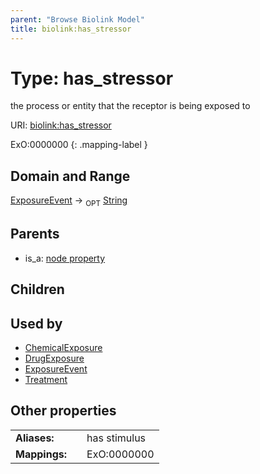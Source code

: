 ```yaml
---
parent: "Browse Biolink Model"
title: biolink:has_stressor
---
```


# Type: has_stressor


the process or entity that the receptor is being exposed to

URI: [biolink:has_stressor](https://w3id.org/biolink/vocab/has_stressor)

ExO:0000000
{: .mapping-label }


## Domain and Range

[ExposureEvent](ExposureEvent.md) ->  <sub>OPT</sub> [String](types/String.md)

## Parents

 *  is_a: [node property](node_property.md)

## Children


## Used by

 * [ChemicalExposure](ChemicalExposure.md)
 * [DrugExposure](DrugExposure.md)
 * [ExposureEvent](ExposureEvent.md)
 * [Treatment](Treatment.md)

## Other properties

|  |  |  |
| --- | --- | --- |
| **Aliases:** | | has stimulus |
| **Mappings:** | | ExO:0000000 |

